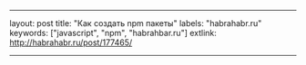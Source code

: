 ---

layout: post
title: "Как создать npm пакеты"
labels: "habrahabr.ru"
keywords: ["javascript", "npm", "habrahbar.ru"]
extlink: http://habrahabr.ru/post/177465/

---
